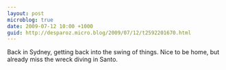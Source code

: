 ```yaml
---
layout: post
microblog: true
date: 2009-07-12 10:00 +1000
guid: http://desparoz.micro.blog/2009/07/12/t2592201670.html
---
```

Back in Sydney, getting back into the swing of things. Nice to be 	home, but already miss the wreck diving in Santo.
